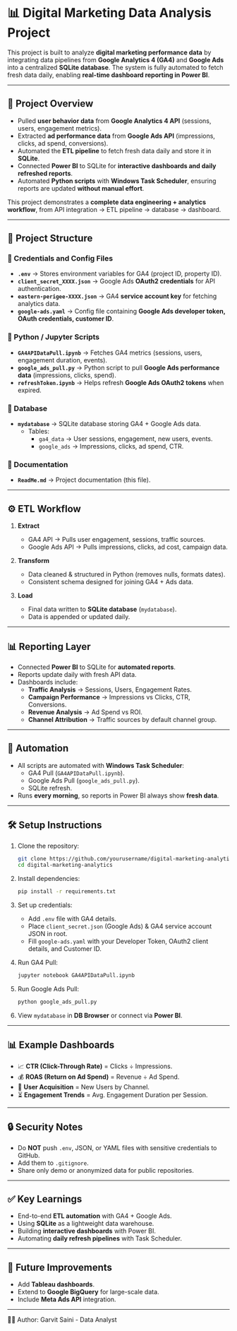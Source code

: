 # 📊 Digital Marketing Data Analysis Project  

This project is built to analyze **digital marketing performance data** by integrating data pipelines from **Google Analytics 4 (GA4)** and **Google Ads** into a centralized **SQLite database**. The system is fully automated to fetch fresh data daily, enabling **real-time dashboard reporting in Power BI**.  

---

## 🚀 Project Overview  

- Pulled **user behavior data** from **Google Analytics 4 API** (sessions, users, engagement metrics).  
- Extracted **ad performance data** from **Google Ads API** (impressions, clicks, ad spend, conversions).  
- Automated the **ETL pipeline** to fetch fresh data daily and store it in **SQLite**.  
- Connected **Power BI** to SQLite for **interactive dashboards and daily refreshed reports**.  
- Automated **Python scripts** with **Windows Task Scheduler**, ensuring reports are updated **without manual effort**.  

This project demonstrates a **complete data engineering + analytics workflow**, from API integration → ETL pipeline → database → dashboard.  

---

## 📂 Project Structure  

### 🔑 Credentials and Config Files  
- **`.env`** → Stores environment variables for GA4 (project ID, property ID).  
- **`client_secret_XXXX.json`** → Google Ads **OAuth2 credentials** for API authentication.  
- **`eastern-perigee-XXXX.json`** → GA4 **service account key** for fetching analytics data.  
- **`google-ads.yaml`** → Config file containing **Google Ads developer token, OAuth credentials, customer ID**.  

### 🐍 Python / Jupyter Scripts  
- **`GA4APIDataPull.ipynb`** → Fetches GA4 metrics (sessions, users, engagement duration, events).  
- **`google_ads_pull.py`** → Python script to pull **Google Ads performance data** (impressions, clicks, spend).  
- **`refreshToken.ipynb`** → Helps refresh **Google Ads OAuth2 tokens** when expired.  

### 💾 Database  
- **`mydatabase`** → SQLite database storing GA4 + Google Ads data.  
  - Tables:  
    - `ga4_data` → User sessions, engagement, new users, events.  
    - `google_ads` → Impressions, clicks, ad spend, CTR.  

### 📑 Documentation  
- **`ReadMe.md`** → Project documentation (this file).  

---

## ⚙️ ETL Workflow  

1. **Extract**  
   - GA4 API → Pulls user engagement, sessions, traffic sources.  
   - Google Ads API → Pulls impressions, clicks, ad cost, campaign data.  

2. **Transform**  
   - Data cleaned & structured in Python (removes nulls, formats dates).  
   - Consistent schema designed for joining GA4 + Ads data.  

3. **Load**  
   - Final data written to **SQLite database** (`mydatabase`).  
   - Data is appended or updated daily.  

---

## 📊 Reporting Layer  

- Connected **Power BI** to SQLite for **automated reports**.  
- Reports update daily with fresh API data.  
- Dashboards include:  
  - **Traffic Analysis** → Sessions, Users, Engagement Rates.  
  - **Campaign Performance** → Impressions vs Clicks, CTR, Conversions.  
  - **Revenue Analysis** → Ad Spend vs ROI.  
  - **Channel Attribution** → Traffic sources by default channel group.  

---

## 🔄 Automation  

- All scripts are automated with **Windows Task Scheduler**:  
  - GA4 Pull (`GA4APIDataPull.ipynb`).  
  - Google Ads Pull (`google_ads_pull.py`).  
  - SQLite refresh.  
- Runs **every morning**, so reports in Power BI always show **fresh data**.  

---

## 🛠️ Setup Instructions  

1. Clone the repository:  
   ```bash
   git clone https://github.com/yourusername/digital-marketing-analytics.git
   cd digital-marketing-analytics
   ```

2. Install dependencies:  
   ```bash
   pip install -r requirements.txt
   ```

3. Set up credentials:  
   - Add `.env` file with GA4 details.  
   - Place `client_secret.json` (Google Ads) & GA4 service account JSON in root.  
   - Fill `google-ads.yaml` with your Developer Token, OAuth2 client details, and Customer ID.  

4. Run GA4 Pull:  
   ```bash
   jupyter notebook GA4APIDataPull.ipynb
   ```

5. Run Google Ads Pull:  
   ```bash
   python google_ads_pull.py
   ```

6. View `mydatabase` in **DB Browser** or connect via **Power BI**.  

---

## 📊 Example Dashboards  

- 📈 **CTR (Click-Through Rate)** = Clicks ÷ Impressions.  
- 💰 **ROAS (Return on Ad Spend)** = Revenue ÷ Ad Spend.  
- 👥 **User Acquisition** = New Users by Channel.  
- ⏳ **Engagement Trends** = Avg. Engagement Duration per Session.  

---

## 🔒 Security Notes  

- Do **NOT** push `.env`, JSON, or YAML files with sensitive credentials to GitHub.  
- Add them to `.gitignore`.  
- Share only demo or anonymized data for public repositories.  

---

## ✅ Key Learnings  

- End-to-end **ETL automation** with GA4 + Google Ads.  
- Using **SQLite** as a lightweight data warehouse.  
- Building **interactive dashboards** with Power BI.  
- Automating **daily refresh pipelines** with Task Scheduler.  

---

## 📌 Future Improvements  

- Add **Tableau dashboards**.  
- Extend to **Google BigQuery** for large-scale data.  
- Include **Meta Ads API** integration.  

---

👨‍💻 Author: Garvit Saini - Data Analyst
